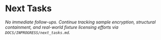 # Next Tasks

_No immediate follow-ups. Continue tracking sample encryption, structural containment, and real-world fixture licensing efforts via `DOCS/INPROGRESS/next_tasks.md`._
